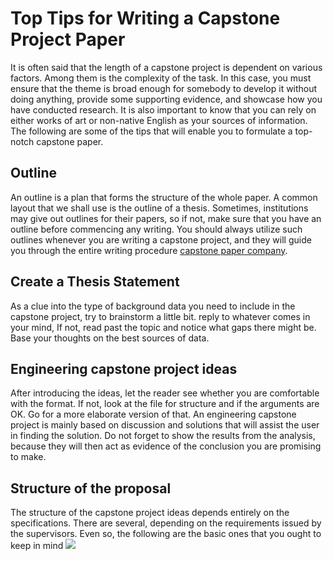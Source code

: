 <h1> Top Tips for Writing a Capstone Project Paper</h1>
<p>It is often said that the length of a capstone project is dependent on various factors. Among them is the complexity of the task. In this case, you must ensure that the theme is broad enough for somebody to develop it without doing anything, provide some supporting evidence, and showcase how you have conducted research. It is also important to know that you can rely on either works of art or non-native English as your sources of information. The following are some of the tips that will enable you to formulate a top-notch capstone paper.</p>
<h2> Outline</h2>
<p>An outline is a plan that forms the structure of the whole paper. A common layout that we shall use is the outline of a thesis. Sometimes, institutions may give out outlines for their papers, so if not, make sure that you have an outline before commencing any writing. You should always utilize such outlines whenever you are writing a capstone project, and they will guide you through the entire writing procedure <a href="https://www.capstonepaper.net/">capstone paper company</a>.</p>
<h2> Create a Thesis Statement</h2>
<p>As a clue into the type of background data you need to include in the capstone project, try to brainstorm a little bit. reply to whatever comes in your mind, If not, read past the topic and notice what gaps there might be. Base your thoughts on the best sources of data.</p>
<h2> Engineering capstone project ideas</h2>
<p>After introducing the ideas, let the reader see whether you are comfortable with the format. If not, look at the file for structure and if the arguments are OK. Go for a more elaborate version of that. An engineering capstone project is mainly based on discussion and solutions that will assist the user in finding the solution. Do not forget to show the results from the analysis, because they will then act as evidence of the conclusion you are promising to make.</p>
<h2> Structure of the proposal</h2>
 The structure of the capstone project ideas depends entirely on the specifications. There are several, depending on the requirements issued by the supervisors. Even so, the following are the basic ones that you ought to keep in mind
 <img class="featurable" style="max-height:300px;max-width:400px;" itemprop="image" src="https://ntelt.com/wp-content/uploads/2018/10/essaywritingtips.jpg"/><br><br>
